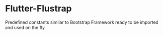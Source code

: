# Flutter-Flustrap
Predefined constants similar to Bootstrap Framework ready to be imported and used on the fly
